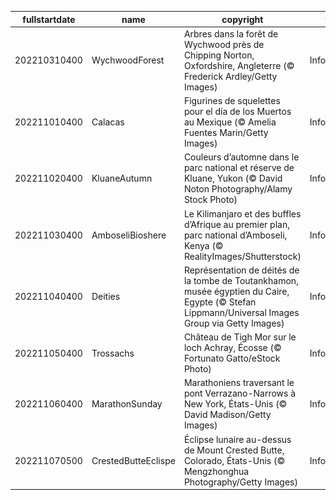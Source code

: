 |fullstartdate|name|copyright|title|image|
|--|--|--|--|--|
202210310400|WychwoodForest|Arbres dans la forêt de Wychwood près de Chipping Norton, Oxfordshire, Angleterre (© Frederick Ardley/Getty Images)|Information|![](/fr-CA/2022/11/202210310400WychwoodForest.jpg)|
202211010400|Calacas|Figurines de squelettes pour el día de los Muertos au Mexique (© Amelia Fuentes Marin/Getty Images)|Information|![](/fr-CA/2022/11/202211010400Calacas.jpg)|
202211020400|KluaneAutumn|Couleurs d’automne dans le parc national et réserve de Kluane, Yukon (© David Noton Photography/Alamy Stock Photo)|Information|![](/fr-CA/2022/11/202211020400KluaneAutumn.jpg)|
202211030400|AmboseliBioshere|Le Kilimanjaro et des buffles d’Afrique au premier plan, parc national d’Amboseli, Kenya (© RealityImages/Shutterstock)|Information|![](/fr-CA/2022/11/202211030400AmboseliBioshere.jpg)|
202211040400|Deities|Représentation de déités de la tombe de Toutankhamon, musée égyptien du Caire, Egypte (© Stefan Lippmann/Universal Images Group via Getty Images)|Information|![](/fr-CA/2022/11/202211040400Deities.jpg)|
202211050400|Trossachs|Château de Tigh Mor sur le loch Achray, Écosse (© Fortunato Gatto/eStock Photo)|Information|![](/fr-CA/2022/11/202211050400Trossachs.jpg)|
202211060400|MarathonSunday|Marathoniens traversant le pont Verrazano-Narrows à  New York, États-Unis (© David Madison/Getty Images)|Information|![](/fr-CA/2022/11/202211060400MarathonSunday.jpg)|
202211070500|CrestedButteEclispe|Éclipse lunaire au-dessus de Mount Crested Butte, Colorado, États-Unis (© Mengzhonghua Photography/Getty Images)|Information|![](/fr-CA/2022/11/202211070500CrestedButteEclispe.jpg)|
